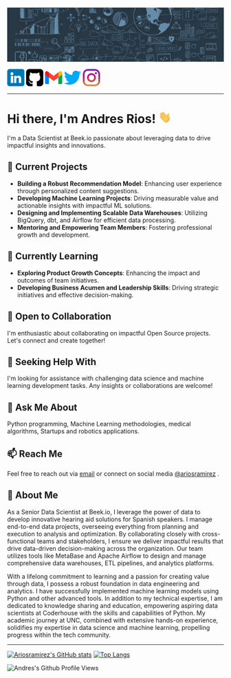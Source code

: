 <!-- Baner -->
![baner](images/github_background.jpg)

<!-- Social Media -->
<a href="https://www.linkedin.com/in/ariosramirez"><img src="https://github.com/ariosramirez/ariosramirez/blob/main/images/logos/linkedin.png" width="40" /></a>
<a href="https://github.com/ariosramirez"><img src="https://github.com/ariosramirez/ariosramirez/blob/main/images/logos/github-sign.png" width="40" /></a>
<a href="mailto:ariosramirez.data@gmail.com"><img src="https://github.com/ariosramirez/ariosramirez/blob/main/images/logos/gmail.png" width="40" /></a>
<a href="https://twitter.com/ariosramirez"><img src="https://github.com/ariosramirez/ariosramirez/blob/main/images/logos/twitter.png" width="40" /></a>
<a href="https://www.instagram.com/ariosramirez"><img src="https://github.com/ariosramirez/ariosramirez/blob/main/images/logos/instagram.png" width="40" /></a>


---

<!-- Who I am -->

# Hi there, I'm Andres Rios! <img src="https://raw.githubusercontent.com/ABSphreak/ABSphreak/master/gifs/Hi.gif" width="30px">

I'm a Data Scientist at Beek.io passionate about leveraging data to drive impactful insights and innovations.

## 🔧 Current Projects
- **Building a Robust Recommendation Model**: Enhancing user experience through personalized content suggestions.
- **Developing Machine Learning Projects**: Driving measurable value and actionable insights with impactful ML solutions.
- **Designing and Implementing Scalable Data Warehouses**: Utilizing BigQuery, dbt, and Airflow for efficient data processing.
- **Mentoring and Empowering Team Members**: Fostering professional growth and development.

## 🌱 Currently Learning
- **Exploring Product Growth Concepts**: Enhancing the impact and outcomes of team initiatives.
- **Developing Business Acumen and Leadership Skills**: Driving strategic initiatives and effective decision-making.

## 🤝 Open to Collaboration
I'm enthusiastic about collaborating on impactful Open Source projects. Let's connect and create together!

## 🤔 Seeking Help With
I'm looking for assistance with challenging data science and machine learning development tasks. Any insights or collaborations are welcome!

## 💬 Ask Me About
Python programming, Machine Learning methodologies, medical algorithms, Startups and robotics applications.

## 📫 Reach Me
Feel free to reach out via [email](mailto:ariosramirez.data@gmail.com) or connect on social media [@ariosramirez](https://www.x.com/ariosramirez) .

## 🚀 About Me
As a Senior Data Scientist at Beek.io, I leverage the power of data to develop innovative hearing aid solutions for Spanish speakers. I manage end-to-end data projects, overseeing everything from planning and execution to analysis and optimization. By collaborating closely with cross-functional teams and stakeholders, I ensure we deliver impactful results that drive data-driven decision-making across the organization. Our team utilizes tools like MetaBase and Apache Airflow to design and manage comprehensive data warehouses, ETL pipelines, and analytics platforms.

With a lifelong commitment to learning and a passion for creating value through data, I possess a robust foundation in data engineering and analytics. I have successfully implemented machine learning models using Python and other advanced tools. In addition to my technical expertise, I am dedicated to knowledge sharing and education, empowering aspiring data scientists at Coderhouse with the skills and capabilities of Python. My academic journey at UNC, combined with extensive hands-on experience, solidifies my expertise in data science and machine learning, propelling progress within the tech community.

---

<link rel="stylesheet" href="https://cdn.jsdelivr.net/gh/devicons/devicon@v2.14.0/devicon.min.css">

[![Ariosramirez's GitHub stats](https://github-readme-stats.vercel.app/api?username=ariosramirez&count_private=true&theme=dark)](https://github.com/ariosramirez)
[![Top Langs](https://github-readme-stats.vercel.app/api/top-langs/?username=ariosramirez&count_private=true&theme=dark&exclude_repo=Meetup-pyspark-Optimus,Calidad_Educativa_Argentina,ciencia_datos_acamica_cordoba,Hotel-booking-demand-challenge)](https://github.com/ariosramirez?tab=repositories)

![Andres's Github Profile Views](https://komarev.com/ghpvc/?username=ariosramirez&color=blueviolet)  
<a href="https://github.com/jstrieb/github-stats">
